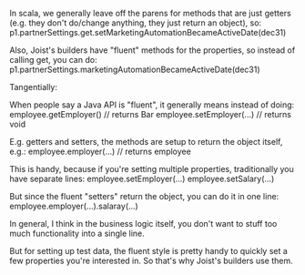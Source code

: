 
In scala, we generally leave off the parens for methods that are just getters (e.g. they don't do/change anything, they just return an object), so: 
p1.partnerSettings.get.setMarketingAutomationBecameActiveDate(dec31)

Also, Joist's builders have "fluent" methods for the properties, so instead of calling get, you can do: 
p1.partnerSettings.marketingAutomationBecameActiveDate(dec31)

Tangentially: 

When people say a Java API is "fluent", it generally means instead of doing: 
employee.getEmployer() // returns Bar
employee.setEmployer(...) // returns void

E.g. getters and setters, the methods are setup to return the object itself, e.g.: 
employee.employer(...) // returns employee

This is handy, because if you're setting multiple properties, traditionally you have separate lines: 
employee.setEmployer(...)
employee.setSalary(...)

But since the fluent "setters" return the object, you can do it in one line: 
employee.employer(...).salaray(...)

In general, I think in the business logic itself, you don't want to stuff too much functionality into a single line. 

But for setting up test data, the fluent style is pretty handy to quickly set a few properties you're interested in. So that's why Joist's builders use them.
